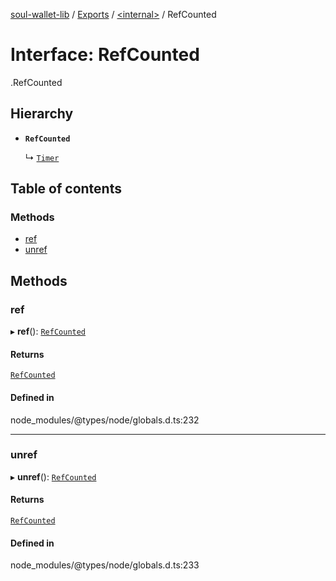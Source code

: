 [soul-wallet-lib](../README.md) / [Exports](../modules.md) / [<internal\>](../modules/internal_.md) / RefCounted

# Interface: RefCounted

[<internal>](../modules/internal_.md).RefCounted

## Hierarchy

- **`RefCounted`**

  ↳ [`Timer`](internal_.Timer.md)

## Table of contents

### Methods

- [ref](internal_.RefCounted.md#ref)
- [unref](internal_.RefCounted.md#unref)

## Methods

### ref

▸ **ref**(): [`RefCounted`](internal_.RefCounted.md)

#### Returns

[`RefCounted`](internal_.RefCounted.md)

#### Defined in

node_modules/@types/node/globals.d.ts:232

___

### unref

▸ **unref**(): [`RefCounted`](internal_.RefCounted.md)

#### Returns

[`RefCounted`](internal_.RefCounted.md)

#### Defined in

node_modules/@types/node/globals.d.ts:233
